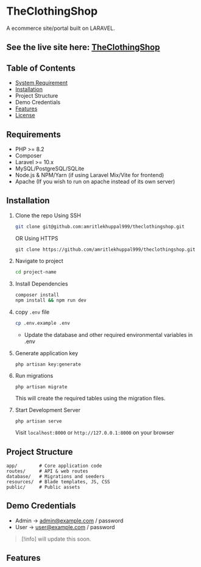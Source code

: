 # TheClothingShop

A ecommerce site/portal built on LARAVEL.

## See the live site here: [TheClothingShop](http://157.173.220.30/)

## Table of Contents
- [System Requirement](##Requirements)
- [Installation](##installation)
- Project Structure
- Demo Credentials
- [Features](##features)
- [License](##license)

## Requirements
- PHP >= 8.2
- Composer
- Laravel >= 10.x
- MySQL/PostgreSQL/SQLite
- Node.js & NPM/Yarn (if using Laravel Mix/Vite for frontend)
- Apache (If you wish to run on apache instead of its own server)


## Installation

1. Clone the repo
   Using SSH
   ```bash
   git clone git@github.com:amritlekhuppal999/theclothingshop.git
   ```
   OR Using HTTPS
   ```
   git clone https://github.com/amritlekhuppal999/theclothingshop.git
   ```

2. Navigate to project
   ```bash
   cd project-name
   ```

3. Install Dependencies
   ```bash
   composer install
   npm install && npm run dev 
   ```
   
4. copy `.env` file
   ```bash
   cp .env.example .env
   ```
   - Update the database and other required environmental variables in .env

5. Generate application key
   ```
   php artisan key:generate
   ```

6. Run migrations
   ```
   php artisan migrate
   ```
   This will create the required tables using the migration files.

7. Start Development Server
   ```
   php artisan serve
   ```
   Visit `localhost:8000` or `http://127.0.0.1:8000` on your browser


## Project Structure
```
app/        # Core application code
routes/     # API & web routes
database/   # Migrations and seeders
resources/  # Blade templates, JS, CSS
public/     # Public assets
```

## Demo Credentials
- Admin → admin@example.com / password
- User → user@example.com / password
>[!info] will update this soon.

## Features
